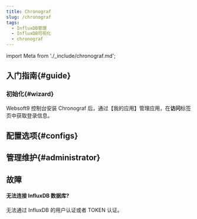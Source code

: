 ```yaml
---
title: Chronograf
slug: /chronograf
tags:
  - InfluxDB管理
  - InfluxDB可视化
  - chronograf 
---
```


import Meta from './_include/chronograf.md';

<Meta name="meta" />

## 入门指南{#guide}

### 初始化{#wizard}

Websoft9 控制台安装 Chronograf 后，通过【我的应用】管理应用，在**访问**标签页中获取登录信息。  



## 配置选项{#configs}


## 管理维护{#administrator}

## 故障

#### 无法连接 InfluxDB 数据库?

无法通过 InfluxDB 的用户认证或者 TOKEN 认证。